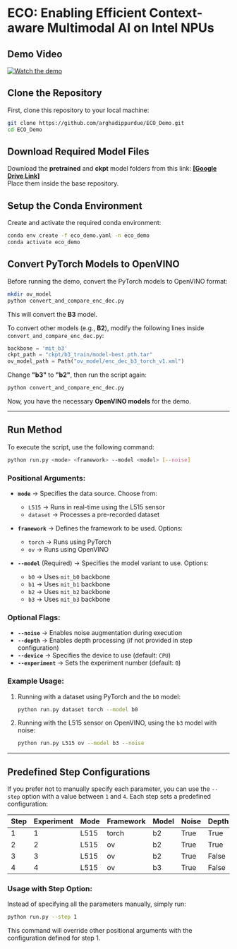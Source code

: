# ECO: Enabling Efficient Context-aware Multimodal AI on Intel NPUs

## Demo Video  
[![Watch the demo](https://img.youtube.com/vi/dXbZ9i_pe9U/0.jpg)](https://youtu.be/dXbZ9i_pe9U)

## **Clone the Repository**  
First, clone this repository to your local machine:  
```bash
git clone https://github.com/arghadippurdue/ECO_Demo.git
cd ECO_Demo
```  

## **Download Required Model Files**  
Download the **pretrained** and **ckpt** model folders from this link: **[\[Google Drive Link\]](https://drive.google.com/drive/folders/1QhG7iaNmm2w5e5Z1Yks-Sntn9zZ8zV5s?usp=sharing)**  
Place them inside the base repository.  

## **Setup the Conda Environment**  
Create and activate the required conda environment:  
```bash
conda env create -f eco_demo.yaml -n eco_demo
conda activate eco_demo
```  

## **Convert PyTorch Models to OpenVINO**  
Before running the demo, convert the PyTorch models to OpenVINO format:  
```bash
mkdir ov_model
python convert_and_compare_enc_dec.py
```  
This will convert the **B3** model.  

To convert other models (e.g., **B2**), modify the following lines inside `convert_and_compare_enc_dec.py`:  

```python
backbone = 'mit_b3'
ckpt_path = "ckpt/b3_train/model-best.pth.tar"
ov_model_path = Path("ov_model/enc_dec_b3_torch_v1.xml")
```  

Change **"b3"** to **"b2"**, then run the script again:  
```bash
python convert_and_compare_enc_dec.py
```  

Now, you have the necessary **OpenVINO models** for the demo.  

---

## **Run Method**  
To execute the script, use the following command:  

```bash
python run.py <mode> <framework> --model <model> [--noise]
```  

### **Positional Arguments:**  
- **`mode`** → Specifies the data source. Choose from:  
  - `L515` → Runs in real-time using the L515 sensor  
  - `dataset` → Processes a pre-recorded dataset  

- **`framework`** → Defines the framework to be used. Options:  
  - `torch` → Runs using PyTorch  
  - `ov` → Runs using OpenVINO  

- **`--model`** (Required) → Specifies the model variant to use. Options:  
  - `b0` → Uses `mit_b0` backbone  
  - `b1` → Uses `mit_b1` backbone  
  - `b2` → Uses `mit_b2` backbone  
  - `b3` → Uses `mit_b3` backbone  

### **Optional Flags:**  
- **`--noise`** → Enables noise augmentation during execution  
- **`--depth`** → Enables depth processing (if not provided in step configuration)  
- **`--device`** → Specifies the device to use (default: `CPU`)  
- **`--experiment`** → Sets the experiment number (default: `0`)  

### **Example Usage:**  
1. Running with a dataset using PyTorch and the `b0` model:  
   ```bash
   python run.py dataset torch --model b0
   ```  
2. Running with the L515 sensor on OpenVINO, using the `b3` model with noise:  
   ```bash
   python run.py L515 ov --model b3 --noise
   ```  

---

## **Predefined Step Configurations**  
If you prefer not to manually specify each parameter, you can use the `--step` option with a value between `1` and `4`. Each step sets a predefined configuration:  

| **Step** | **Experiment** | **Mode** | **Framework** | **Model** | **Noise** | **Depth** | **Device** |
|----------|--------------|----------|---------------|-----------|-----------|-----------|------------|
| 1        | 1            | L515     | torch         | b2        | True      | True      | CPU        |
| 2        | 2            | L515     | ov            | b2        | True      | True      | NPU        |
| 3        | 3            | L515     | ov            | b2        | True      | False     | NPU        |
| 4        | 4            | L515     | ov            | b3        | True      | False     | NPU        |  

### **Usage with Step Option:**  
Instead of specifying all the parameters manually, simply run:  
```bash
python run.py --step 1
```  
This command will override other positional arguments with the configuration defined for step 1.  
